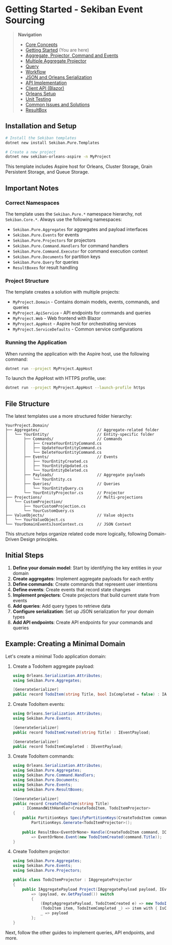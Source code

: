 # Getting Started - Sekiban Event Sourcing

> **Navigation**
> - [Core Concepts](01_core_concepts.md)
> - [Getting Started](02_getting_started.md) (You are here)
> - [Aggregate, Projector, Command and Events](03_aggregate_command_events.md)
> - [Multiple Aggregate Projector](04_multiple_aggregate_projector.md)
> - [Query](05_query.md)
> - [Workflow](06_workflow.md)
> - [JSON and Orleans Serialization](07_json_orleans_serialization.md)
> - [API Implementation](08_api_implementation.md)
> - [Client API (Blazor)](09_client_api_blazor.md)
> - [Orleans Setup](10_orleans_setup.md)
> - [Unit Testing](11_unit_testing.md)
> - [Common Issues and Solutions](12_common_issues.md)
> - [ResultBox](13_result_box.md)

## Installation and Setup

```bash
# Install the Sekiban templates
dotnet new install Sekiban.Pure.Templates

# Create a new project
dotnet new sekiban-orleans-aspire -n MyProject
```

This template includes Aspire host for Orleans, Cluster Storage, Grain Persistent Storage, and Queue Storage.

## Important Notes

### Correct Namespaces
The template uses the `Sekiban.Pure.*` namespace hierarchy, not `Sekiban.Core.*`. Always use the following namespaces:

- `Sekiban.Pure.Aggregates` for aggregates and payload interfaces
- `Sekiban.Pure.Events` for events
- `Sekiban.Pure.Projectors` for projectors
- `Sekiban.Pure.Command.Handlers` for command handlers
- `Sekiban.Pure.Command.Executor` for command execution context
- `Sekiban.Pure.Documents` for partition keys
- `Sekiban.Pure.Query` for queries
- `ResultBoxes` for result handling

### Project Structure
The template creates a solution with multiple projects:
- `MyProject.Domain` - Contains domain models, events, commands, and queries
- `MyProject.ApiService` - API endpoints for commands and queries
- `MyProject.Web` - Web frontend with Blazor
- `MyProject.AppHost` - Aspire host for orchestrating services
- `MyProject.ServiceDefaults` - Common service configurations

### Running the Application
When running the application with the Aspire host, use the following command:

```bash
dotnet run --project MyProject.AppHost
```

To launch the AppHost with HTTPS profile, use:

```bash
dotnet run --project MyProject.AppHost --launch-profile https
```

## File Structure

The latest templates use a more structured folder hierarchy:

```
YourProject.Domain/
├── Aggregates/                         // Aggregate-related folder
│   └── YourEntity/                     // Entity-specific folder
│       ├── Commands/                   // Commands
│       │   ├── CreateYourEntityCommand.cs
│       │   ├── UpdateYourEntityCommand.cs
│       │   └── DeleteYourEntityCommand.cs
│       ├── Events/                     // Events
│       │   ├── YourEntityCreated.cs
│       │   ├── YourEntityUpdated.cs
│       │   └── YourEntityDeleted.cs
│       ├── Payloads/                   // Aggregate payloads
│       │   └── YourEntity.cs
│       ├── Queries/                    // Queries
│       │   └── YourEntityQuery.cs
│       └── YourEntityProjector.cs      // Projector
├── Projections/                        // Multi-projections
│   └── CustomProjection/
│       ├── YourCustomProjection.cs
│       └── YourCustomQuery.cs
├── ValueObjects/                       // Value objects
│   └── YourValueObject.cs
└── YourDomainEventsJsonContext.cs      // JSON Context
```

This structure helps organize related code more logically, following Domain-Driven Design principles.

## Initial Steps

1. **Define your domain model**: Start by identifying the key entities in your domain
2. **Create aggregates**: Implement aggregate payloads for each entity
3. **Define commands**: Create commands that represent user intentions
4. **Define events**: Create events that record state changes
5. **Implement projectors**: Create projectors that build current state from events
6. **Add queries**: Add query types to retrieve data
7. **Configure serialization**: Set up JSON serialization for your domain types
8. **Add API endpoints**: Create API endpoints for your commands and queries

## Example: Creating a Minimal Domain

Let's create a minimal Todo application domain:

1. Create a TodoItem aggregate payload:
   ```csharp
   using Orleans.Serialization.Attributes;
   using Sekiban.Pure.Aggregates;

   [GenerateSerializer]
   public record TodoItem(string Title, bool IsCompleted = false) : IAggregatePayload;
   ```

2. Create TodoItem events:
   ```csharp
   using Orleans.Serialization.Attributes;
   using Sekiban.Pure.Events;

   [GenerateSerializer]
   public record TodoItemCreated(string Title) : IEventPayload;
   
   [GenerateSerializer]
   public record TodoItemCompleted : IEventPayload;
   ```

3. Create TodoItem commands:
   ```csharp
   using Orleans.Serialization.Attributes;
   using Sekiban.Pure.Aggregates;
   using Sekiban.Pure.Command.Handlers;
   using Sekiban.Pure.Documents;
   using Sekiban.Pure.Events;
   using Sekiban.Pure.ResultBoxes;

   [GenerateSerializer]
   public record CreateTodoItem(string Title) 
       : ICommandWithHandler<CreateTodoItem, TodoItemProjector>
   {
       public PartitionKeys SpecifyPartitionKeys(CreateTodoItem command) => 
           PartitionKeys.Generate<TodoItemProjector>();
           
       public ResultBox<EventOrNone> Handle(CreateTodoItem command, ICommandContext<IAggregatePayload> context)
           => EventOrNone.Event(new TodoItemCreated(command.Title));
   }
   ```

4. Create TodoItem projector:
   ```csharp
   using Sekiban.Pure.Aggregates;
   using Sekiban.Pure.Events;
   using Sekiban.Pure.Projectors;

   public class TodoItemProjector : IAggregateProjector
   {
       public IAggregatePayload Project(IAggregatePayload payload, IEvent ev)
           => (payload, ev.GetPayload()) switch
           {
               (EmptyAggregatePayload, TodoItemCreated e) => new TodoItem(e.Title),
               (TodoItem item, TodoItemCompleted _) => item with { IsCompleted = true },
               _ => payload
           };
   }
   ```

Next, follow the other guides to implement queries, API endpoints, and more.